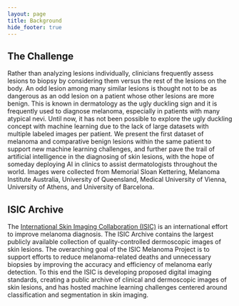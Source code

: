 ```yaml
---
layout: page
title: Background
hide_footer: true
---
```


## The Challenge

Rather than analyzing lesions individually, clinicians frequently assess lesions to biopsy by considering them versus the rest of the lesions on the body. An odd lesion among many similar lesions is thought not to be as dangerous as an odd lesion on a patient whose other lesions are more benign. This is known in dermatology as the ugly duckling sign and it is frequently used to diagnose melanoma, especially in patients with many atypical nevi. Until now, it has not been possible to explore the ugly duckling concept with machine learning due to the lack of large datasets with multiple labeled images per patient. We present the first dataset of melanoma and comparative benign lesions within the same patient to support new machine learning challenges, and further pave the trail of artificial intelligence in the diagnosing of skin lesions, with the hope of someday deploying AI in clinics to assist dermatologists throughout the world. Images were collected from Memorial Sloan Kettering, Melanoma Institute Australia, University of Queensland, Medical University of Vienna, University of Athens, and University of Barcelona.

## ISIC Archive

The [International Skin Imaging Collaboration (ISIC)](https://www.isic-archive.com/#!/topWithHeader/wideContentTop/main) is an international effort to improve melanoma diagnosis. The ISIC Archive contains the largest publicly available collection of quality-controlled dermoscopic images of skin lesions. The overarching goal of the ISIC Melanoma Project is to support efforts to reduce melanoma-related deaths and unnecessary biopsies by improving the accuracy and efficiency of melanoma early detection. To this end the ISIC is developing proposed digital imaging standards, creating a public archive of clinical and dermoscopic images of skin lesions, and has hosted machine learning challenges centered around classification and segmentation in skin imaging.
